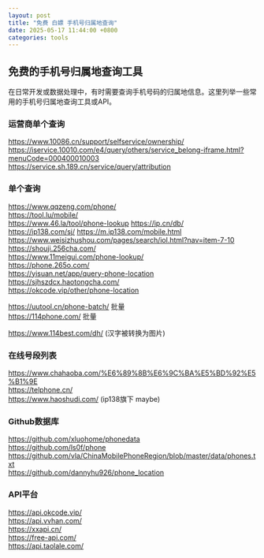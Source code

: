 ```yaml
---
layout: post
title: "免费 白嫖 手机号归属地查询"
date: 2025-05-17 11:44:00 +0800
categories: tools
---
```


<!-- 在这里开始您的文章内容 -->

## 免费的手机号归属地查询工具

在日常开发或数据处理中，有时需要查询手机号码的归属地信息。这里列举一些常用的手机号归属地查询工具或API。

### 运营商单个查询  
https://www.10086.cn/support/selfservice/ownership/  
https://iservice.10010.com/e4/query/others/service_belong-iframe.html?menuCode=000400010003  
https://service.sh.189.cn/service/query/attribution  

### 单个查询  
https://www.qqzeng.com/phone/  
https://tool.lu/mobile/  
https://www.46.la/tool/phone-lookup
https://ip.cn/db/  
https://ip138.com/sj/  https://m.ip138.com/mobile.html  
https://www.weisizhushou.com/pages/search/iol.html?nav=item-7-10  
https://shouji.256cha.com/  
https://www.11meigui.com/phone-lookup/  
https://phone.265o.com/  
https://yisuan.net/app/query-phone-location  
https://sjhszdcx.haotongcha.com/  
https://okcode.vip/other/phone-location  

https://uutool.cn/phone-batch/  批量  
https://114phone.com/  批量  

https://www.114best.com/dh/  (汉字被转换为图片)

### 在线号段列表  
https://www.chahaoba.com/%E6%89%8B%E6%9C%BA%E5%BD%92%E5%B1%9E  
https://telphone.cn/  
https://www.haoshudi.com/  (ip138旗下 maybe)  

### Github数据库
https://github.com/xluohome/phonedata  
https://github.com/ls0f/phone  
https://github.com/vla/ChinaMobilePhoneRegion/blob/master/data/phones.txt  
https://github.com/dannyhu926/phone_location  


### API平台  
https://api.okcode.vip/  
https://api.vvhan.com/  
https://xxapi.cn/  
https://free-api.com/  
https://api.taolale.com/  
